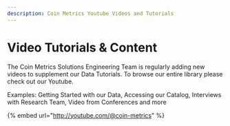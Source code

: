 ```yaml
---
description: Coin Metrics Youtube Videos and Tutorials
---
```


# Video Tutorials & Content

The Coin Metrics Solutions Engineering Team is regularly adding new videos to supplement our Data Tutorials. To browse our entire library please check out our Youtube.

Examples: Getting Started with our Data, Accessing our Catalog, Interviews with Research Team, Video from Conferences and more



{% embed url="http://youtube.com/@coin-metrics" %}
